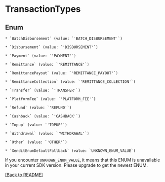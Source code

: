 # TransactionTypes




## Enum


    * `BatchDisbursement` (value: `'BATCH_DISBURSEMENT'`)

    * `Disbursement` (value: `'DISBURSEMENT'`)

    * `Payment` (value: `'PAYMENT'`)

    * `Remittance` (value: `'REMITTANCE'`)

    * `RemittancePayout` (value: `'REMITTANCE_PAYOUT'`)

    * `RemittanceCollection` (value: `'REMITTANCE_COLLECTION'`)

    * `Transfer` (value: `'TRANSFER'`)

    * `PlatformFee` (value: `'PLATFORM_FEE'`)

    * `Refund` (value: `'REFUND'`)

    * `Cashback` (value: `'CASHBACK'`)

    * `Topup` (value: `'TOPUP'`)

    * `Withdrawal` (value: `'WITHDRAWAL'`)

    * `Other` (value: `'OTHER'`)

    * `XenditEnumDefaultFallback` (value: `UNKNOWN_ENUM_VALUE`)

If you encounter `UNKNOWN_ENUM_VALUE`, it means that this ENUM is unavailable in your current SDK version. Please upgrade to get the newest ENUM.


[[Back to README]](../../README.md)